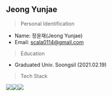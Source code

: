 Jeong Yunjae
---

> Personal Identification

* Name: 정윤재(Jeong Yunjae)
* Email: scala0114@gmail.com  


> Education

* Graduated Univ. Soongsil (2021.02.19)  



> Tech Stack

<img src="https://img.shields.io/badge/Python-3766AB?style=flat-square&logo=Python&logoColor=white"/><img src="https://img.shields.io/badge/JAVA-02458D?style=flat-square&logo=java&logoColor=white"/><img src="https://img.shields.io/badge/Spring Boot-6DB33F?style=flat-square&logo=SpringBoot&logoColor=white"/>
